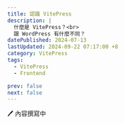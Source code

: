 ```yaml
---
title: 認識 VitePress
description: |
  什麼是 VitePress？<br>
  跟 WordPress 有什麼不同？
datePublished: 2024-07-13
lastUpdated: 2024-09-22 07:17:00 +8
category: VitePress
tags:
  - VitePress
  - Frontend

prev: false
next: false
---
```


🖊️ 內容撰寫中
